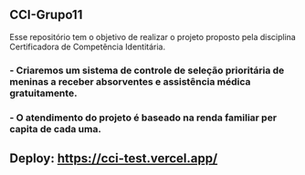 ## CCI-Grupo11

Esse repositório tem o objetivo de realizar o projeto proposto pela disciplina Certificadora de Competência Identitária.

### - Criaremos um sistema de controle de seleção prioritária de meninas a receber absorventes e assistência médica gratuitamente.
### - O atendimento do projeto é baseado na renda familiar per capita de cada uma.

## Deploy: https://cci-test.vercel.app/
